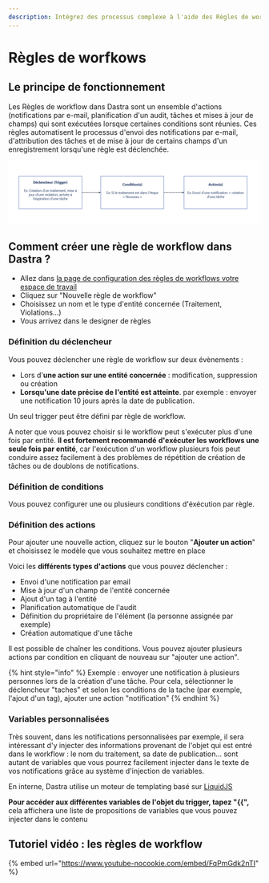 ```yaml
---
description: Intégrez des processus complexe à l'aide des Règles de workflow personnalisées
---
```


# Règles de worfkows

## Le principe de fonctionnement

Les Règles de workflow dans Dastra sont un ensemble d'actions (notifications par e-mail, planification d'un audit, tâches et mises à jour de champs) qui sont exécutées lorsque certaines conditions sont réunies. Ces règles automatisent le processus d'envoi des notifications par e-mail, d'attribution des tâches et de mise à jour de certains champs d'un enregistrement lorsqu'une règle est déclenchée.

![Schéma du principe de base](<../../.gitbook/assets/image (258) (1).png>)

## Comment créer une règle de workflow dans Dastra ?

* Allez dans [la page de configuration des règles de workflows votre espace de travail](https://app.dastra.eu/workspace/0/settings/workflow-rules)
* Cliquez sur "Nouvelle règle de workflow"
* Choisissez un nom et le type d'entité concernée (Traitement, Violations...)
* Vous arrivez dans le designer de règles

### Définition du déclencheur

Vous pouvez déclencher une règle de workflow sur deux évènements :&#x20;

* Lors d'**une action sur une entité concernée** : modification, suppression ou création&#x20;
* **Lorsqu'une date précise de l'entité est atteinte**. par exemple : envoyer une notification 10 jours après la date de publication.&#x20;

Un seul trigger peut être défini par règle de workflow.

A noter que vous pouvez choisir si le workflow peut s'exécuter plus d'une fois par entité. **Il est fortement recommandé** **d'exécuter les workflows une seule fois par entité**, car l'exécution d'un workflow plusieurs fois peut conduire assez facilement à des problèmes de répétition de création de tâches ou de doublons de notifications.

### Définition de conditions

Vous pouvez configurer une ou plusieurs conditions d'éxécution par règle.

### Définition des actions

Pour ajouter une nouvelle action, cliquez sur le bouton "**Ajouter un action**" et choisissez le modèle que vous souhaitez mettre en place

Voici les **différents types d'actions** que vous pouvez déclencher :&#x20;

* Envoi d'une notification par email
* Mise à jour d'un champ de l'entité concernée
* Ajout d'un tag à l'entité
* Planification automatique de l'audit
* Définition du propriétaire de l'élément (la personne assignée par exemple)
* Création automatique d'une tâche

Il est possible de chaîner les conditions. Vous pouvez ajouter plusieurs actions par condition en cliquant de nouveau sur "ajouter une action".

{% hint style="info" %}
Exemple : envoyer une notification à plusieurs personnes lors de la création d'une tâche. Pour cela, sélectionner le déclencheur "taches" et selon les conditions de la tache (par exemple, l'ajout d'un tag), ajouter une action "notification"
{% endhint %}



### Variables personnalisées

Très souvent, dans les notifications personnalisées par exemple, il sera intéressant d'y injecter des informations provenant de l'objet qui est entré dans le workflow : le nom du traitement, sa date de publication... sont autant de variables que vous pourrez facilement injecter dans le texte de vos notifications grâce au système d'injection de variables.

En interne, Dastra utilise un moteur de templating basé sur [LiquidJS](https://shopify.github.io/liquid/basics/introduction/)

**Pour accéder aux différentes variables de l'objet du trigger, tapez "\{{",** cela affichera une liste de propositions de variables que vous pouvez injecter dans le contenu





## Tutoriel vidéo : les règles de workflow

{% embed url="https://www.youtube-nocookie.com/embed/FqPmGdk2nTI" %}



